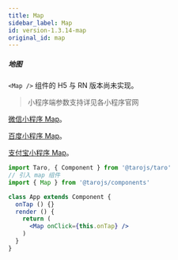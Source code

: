 ```yaml
---
title: Map
sidebar_label: Map
id: version-1.3.14-map
original_id: map
---
```


##### 地图

`<Map />` 组件的 H5 与 RN 版本尚未实现。

>小程序端参数支持详见各小程序官网

[微信小程序 Map](https://developers.weixin.qq.com/miniprogram/dev/component/map.html)。

[百度小程序 Map](https://smartprogram.baidu.com/docs/develop/component/map/#map)。

[支付宝小程序 Map](https://docs.alipay.com/mini/component/map)。

```jsx
import Taro, { Component } from '@tarojs/taro'
// 引入 map 组件
import { Map } from '@tarojs/components'

class App extends Component {
  onTap () {}
  render () {
    return (
      <Map onClick={this.onTap} />
    )
  }
}
```

